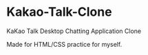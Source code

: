 # Kakao-Talk-Clone

KaKao Talk Desktop Chatting Application Clone

Made for HTML/CSS practice for myself.
